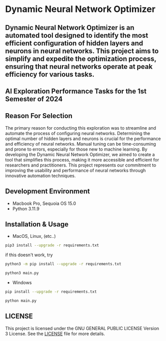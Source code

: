 # Dynamic Neural Network Optimizer
## Dynamic Neural Network Optimizer is an automated tool designed to identify the most efficient configuration of hidden layers and neurons in neural networks. This project aims to simplify and expedite the optimization process, ensuring that neural networks operate at peak efficiency for various tasks.

## AI Exploration Performance Tasks for the 1st Semester of 2024
## Reason For Selection
The primary reason for conducting this exploration was to streamline and automate the process of configuring neural networks. Determining the optimal number of hidden layers and neurons is crucial for the performance and efficiency of neural networks. Manual tuning can be time-consuming and prone to errors, especially for those new to machine learning. By developing the Dynamic Neural Network Optimizer, we aimed to create a tool that simplifies this process, making it more accessible and efficient for researchers and practitioners. This project represents our commitment to improving the usability and performance of neural networks through innovative automation techniques.


## Development Environment
- Macbook Pro, Sequoia OS 15.0
- Python 3.11.9

## Installation & Usage
- MacOS, Linux, (etc..)
```bash
pip3 install --upgrade -r requirements.txt
```
if this doesn't work, try
```bash
python3 -m pip install --upgrade -r requirements.txt
```
```bash
python3 main.py
```

- Windows
```bash
pip install --upgrade -r requirements.txt
```
```bash
python main.py
```

## LICENSE
This project is licensed under the  GNU GENERAL PUBLIC LICENSE Version 3 License. See the [LICENSE](./LICENSE) file for more details.

